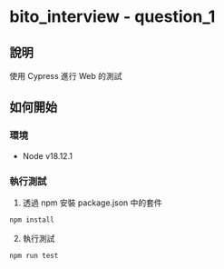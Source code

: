 # bito_interview - question_1

## 說明

使用 Cypress 進行 Web 的測試

## 如何開始

### 環境

- Node v18.12.1

### 執行測試

1. 透過 npm 安裝 package.json 中的套件

```bash
npm install
```

2. 執行測試

```bash
npm run test
```